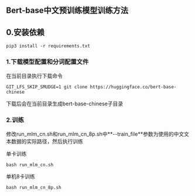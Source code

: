 ## Bert-base中文预训练模型训练方法

## 0.安装依赖

```
pip3 install -r requirements.txt
```

### 1.下载模型配置和分词配置文件

在当前目录执行下载命令

```
GIT_LFS_SKIP_SMUDGE=1 git clone https://huggingface.co/bert-base-chinese
```

下载后会在当前目录生成bert-base-chinese子目录

### 2.训练

修改run_mlm_cn.sh和run_mlm_cn_8p.sh中**--train_file**参数为使用的中文文本数据的实际路径，然后执行训练

单卡训练

```
bash run_mlm_cn.sh
```

单机8卡训练

```
bash run_mlm_cn_8p.sh
```

